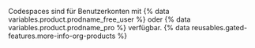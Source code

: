 Codespaces sind für Benutzerkonten mit {% data variables.product.prodname_free_user %} oder {% data variables.product.prodname_pro %} verfügbar. {% data reusables.gated-features.more-info-org-products %}
